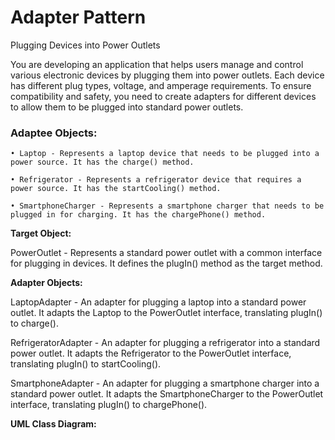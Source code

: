 # Adapter Pattern
Plugging Devices into Power Outlets

You are developing an application that helps users manage and control various electronic devices by plugging them into power outlets. Each device has different plug types, voltage, and amperage requirements. To ensure compatibility and safety, you need to create adapters for different devices to allow them to be plugged into standard power outlets.

<h3><bold>Adaptee Objects:</bold></h3>

    • Laptop - Represents a laptop device that needs to be plugged into a power source. It has the charge() method.

    • Refrigerator - Represents a refrigerator device that requires a power source. It has the startCooling() method.

    • SmartphoneCharger - Represents a smartphone charger that needs to be plugged in for charging. It has the chargePhone() method.

**Target Object:**

PowerOutlet - Represents a standard power outlet with a common interface for plugging in devices. It defines the plugIn() method as the target method.

**Adapter Objects:**

LaptopAdapter - An adapter for plugging a laptop into a standard power outlet. It adapts the Laptop to the PowerOutlet interface, translating plugIn() to charge().

RefrigeratorAdapter - An adapter for plugging a refrigerator into a standard power outlet. It adapts the Refrigerator to the PowerOutlet interface, translating plugIn() to startCooling().

SmartphoneAdapter - An adapter for plugging a smartphone charger into a standard power outlet. It adapts the SmartphoneCharger to the PowerOutlet interface, translating plugIn() to chargePhone().

**UML Class Diagram:**
